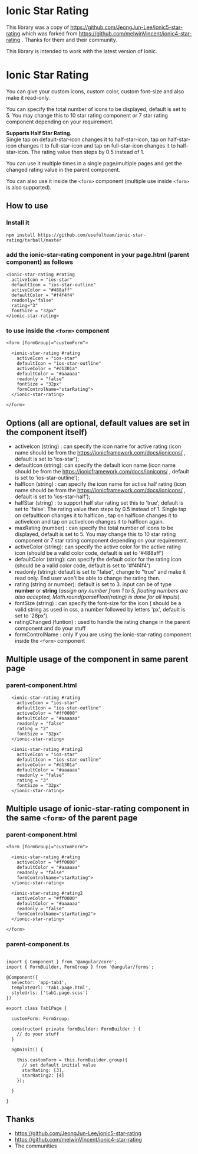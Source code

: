 # Ionic Star Rating

This library was a copy of https://github.com/JeongJun-Lee/ionic5-star-rating which was forked from https://github.com/melwinVincent/ionic4-star-rating . Thanks for them and their community.

This library is intended to work with the latest version of Ionic.

# Ionic Star Rating

You can give your custom icons, custom color, custom font-size and also make it read-only.  

You can specify the total number of icons to be displayed, default is set to 5. You may change this to 10 star rating component or 7 star rating component depending on your requirement.  

**Supports Half Star Rating.**    
Single tap on default-star-icon changes it to half-star-icon, tap on half-star-icon changes it to full-star-icon and tap on full-star-icon changes it to half-star-icon. The rating value then steps by 0.5 instead of 1.  

You can use it multiple times in a single page/multiple pages and get the changed rating value in the parent component.  

You can also use it inside the `<form>` component (multiple use inside `<form>` is also supported).

## How to use

### Install it
`npm install https://github.com/usefulteam/ionic-star-rating/tarball/master`

### add the ionic-star-rating component in your page.html (parent component) as follows

```
<ionic-star-rating #rating
  activeIcon = "ios-star"
  defaultIcon = "ios-star-outline"
  activeColor = "#488aff" 
  defaultColor = "#f4f4f4"
  readonly="false"
  rating="3"
  fontSize = "32px"
</ionic-star-rating>
```

### to use inside the `<form>` component

```
<form [formGroup]="customForm">

  <ionic-star-rating #rating 
    activeIcon = "ios-star"
    defaultIcon = "ios-star-outline"
    activeColor = "#d1301a"
    defaultColor = "#aaaaaa"
    readonly = "false"
    fontSize = "32px"
    formControlName="starRating">
  </ionic-star-rating>

</form>
```
## Options (all are optional, default values are set in the component itself)

* activeIcon (string) : can specify the icon name for active rating (icon name should be from the https://ionicframework.com/docs/ionicons/  ,  default is set to 'ios-star');
* defaultIcon (string): can specify the default icon name (icon name should be from the https://ionicframework.com/docs/ionicons/  , default is set to 'ios-star-outline');
* halfIcon (string) : can specify the icon name for active half rating (icon name should be from the https://ionicframework.com/docs/ionicons/  ,  default is set to 'ios-star-half');
* halfStar (string) : to support half star rating set this to 'true', default is set to 'false'. The rating value then steps by 0.5 instead of 1. Single tap on defaultIcon changes it to halfIcon , tap on halfIcon changes it to activeIcon and tap on activeIcon changes it to halfIcon again.
* maxRating (number) : can specify the total number of icons to be displayed, default is set to 5. You may change this to 10 star rating component or 7 star rating component depending on your requirement.
* activeColor (string): can specify the active color for the active rating icon (should be a valid color code, default is set to '#488aff')
* defaultColor (string): can specify the default color for the rating icon (should be a valid color code, default is set to '#f4f4f4')
* readonly (string): default is set to "false", change to "true" and make it read only. End user won't be able to change the rating then.
* rating (string or number): default is set to 3. input can be of type **number** or **string** (*assign any number from 1 to 5, floating numbers are also accepted, Math.round(parseFloat(rating) is done for all inputs*). 
* fontSize (string) : can specify the font-size for the icon ( should be a valid string as used in css, a number followed by letters 'px', default is set to '28px'). 
* ratingChanged (funtion) : used to handle the rating change in the parent component and do your stuff
* formControlName : only if you are using the ionic-star-rating component inside the `<form>` component  

## Multiple usage of the component in same parent page

### parent-component.html

```
  <ionic-star-rating #rating
    activeIcon = "ios-star"
    defaultIcon = "ios-star-outline"
    activeColor = "#ff0000"
    defaultColor = "#aaaaaa"
    readonly = "false"
    rating = "2"
    fontSize = "32px"
  </ionic-star-rating>

  <ionic-star-rating #rating2
    activeIcon = "ios-star"
    defaultIcon = "ios-star-outline"
    activeColor = "#d1301a"
    defaultColor = "#aaaaaa"
    readonly = "false"
    rating = "3"
    fontSize = "32px"
  </ionic-star-rating>

```

## Multiple usage of ionic-star-rating component in the same `<form>` of the parent page

### parent-component.html
```
<form [formGroup]="customForm">

  <ionic-star-rating #rating 
    activeColor = "#ff0000"
    defaultColor = "#aaaaaa"
    readonly = "false"
    formControlName="starRating">
  </ionic-star-rating>

  <ionic-star-rating #rating2 
    activeColor = "#ff0000"
    defaultColor = "#aaaaaa"
    readonly = "false"
    formControlName="starRating2">
  </ionic-star-rating>

</form>
```

### parent-component.ts

```

import { Component } from '@angular/core';
import { FormBuilder, FormGroup } from '@angular/forms';

@Component({
  selector: 'app-tab1',
  templateUrl: 'tab1.page.html',
  styleUrls: ['tab1.page.scss']
})

export class Tab1Page {

  customForm: FormGroup;
  
  constructor( private formBuilder: FormBuilder ) {
    // do your stuff
  }
  
  ngOnInit() {

    this.customForm = this.formBuilder.group({
      // set default initial value
      starRating: [3], 
      starRating2: [4]
    });

  }

}
```

## Thanks

- https://github.com/JeongJun-Lee/ionic5-star-rating
- https://github.com/melwinVincent/ionic4-star-rating
- The communities